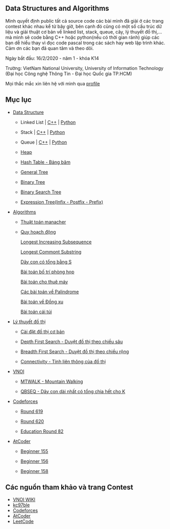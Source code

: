 ## Data Structures and Algorithms
Mình quyết định public tất cả source code các bài mình đã giải ở các trang contest khác nhau kể từ bây giờ, bên cạnh đó cũng có một số cấu trúc dữ liệu và giải thuật cơ bản về linked list, stack, queue, cây, lý thuyết đồ thị,... mà mình sẽ code bằng C++ hoặc python(nếu có thời gian rảnh) giúp các bạn dễ hiểu thay vì đọc code pascal trong các sách hay web lập trình khác. Cảm ơn các bạn đã quan tâm và theo dõi.

Ngày bắt đầu: 16/2/2020 - năm 1 - khóa K14

Trường: VietNam National University, University of Information Technology (Đại học Công nghệ Thông Tin - Đại học Quốc gia TP.HCM)


Mọi thắc mắc xin liên hệ với mình qua [profile](https://nghoanglong.github.io/)

## Mục lục
- [Data Structure](https://github.com/nghoanglong/Competitive-Programming/tree/master/C++/DataStructure)

   - Linked List | [C++](https://github.com/nghoanglong/Competitive-Programming/blob/master/C++/DataStructure/Linked-list.cpp) | [Python](https://github.com/nghoanglong/Competitive-Programming/blob/master/Python/DataStructure/linkedlist.py)
 
   - Stack | [C++](https://github.com/nghoanglong/Competitive-Programming/blob/master/C++/DataStructure/Stack.cpp) | [Python](https://github.com/nghoanglong/Competitive-Programming/blob/master/Python/DataStructure/stack.py)

   - Queue | [C++](https://github.com/nghoanglong/Competitive-Programming/blob/master/C++/DataStructure/Queue.cpp) | [Python](https://github.com/nghoanglong/Competitive-Programming/blob/master/Python/DataStructure/queue.py)

   - [Heap](https://github.com/nghoanglong/Competitive-Programming/blob/master/C++/DataStructure/Heap.cpp)

   - [Hash Table - Bảng băm](https://github.com/nghoanglong/Competitive-Programming/blob/master/C++/DataStructure/HashTable.cpp)

   - [General Tree](https://github.com/nghoanglong/Competitive-Programming/blob/master/C++/DataStructure/GeneralTree.cpp)

   - [Binary Tree](https://github.com/nghoanglong/Competitive-Programming/blob/master/C++/DataStructure/BinaryTree.cpp)

   - [Binary Search Tree](https://github.com/nghoanglong/Competitive-Programming/blob/master/C++/DataStructure/BinarySearchTree.cpp)

   - [Expression Tree(Infix - Postfix - Prefix)](https://github.com/nghoanglong/Competitive-Programming/blob/master/C++/DataStructure/infix-prefix-postfix.cpp)


- [Algorithms](https://github.com/nghoanglong/Competitive-Programming/tree/master/C++/Algorithm)

   - [Thuật toán manacher](https://github.com/nghoanglong/Competitive-Programming/blob/master/C++/Algorithm/Manacher.cpp)
   - [Quy hoạch động](https://github.com/nghoanglong/Competitive-Programming/tree/master/C++/DynamicProgramming)

       [Longest Increasing Subsequence](https://github.com/nghoanglong/Competitive-Programming/blob/master/C++/DynamicProgramming/LIQ.cpp)
   
       [Longest Commont Substring](https://github.com/nghoanglong/Competitive-Programming/blob/master/C++/DynamicProgramming/LCS.cpp)

       [Dãy con có tổng bằng S](https://github.com/nghoanglong/Competitive-Programming/blob/master/C++/DynamicProgramming/SEQ.cpp)       

       [Bài toán bố trí phòng họp](https://github.com/nghoanglong/Competitive-Programming/blob/master/C++/DynamicProgramming/MeetingRoom.cpp)

       [Bài toán cho thuê máy](https://github.com/nghoanglong/Competitive-Programming/blob/master/C++/DynamicProgramming/MachineRental.cpp)

       [Các bài toán về Palindrome](https://github.com/nghoanglong/Competitive-Programming/blob/master/C++/DynamicProgramming/Palindrome.cpp)

       [Bài toán về Đồng xu](https://github.com/nghoanglong/Competitive-Programming/blob/master/C++/DynamicProgramming/Coins.cpp)

       [Bài toán cái túi](https://github.com/nghoanglong/Competitive-Programming/blob/master/C++/DynamicProgramming/SuperMarket.cpp)


- [Lý thuyết đồ thị](https://github.com/nghoanglong/Competitive-Programming/tree/master/C++/GraphTheory)

    - [Cài đặt đồ thị cơ bản](https://github.com/nghoanglong/Competitive-Programming/blob/master/C++/GraphTheory/Basic.cpp)

    - [Depth First Search - Duyệt đồ thị theo chiều sâu](https://github.com/nghoanglong/Competitive-Programming/blob/master/C++/GraphTheory/DFS.cpp)

    - [Breadth First Search - Duyệt đồ thị theo chiều rộng](https://github.com/nghoanglong/Competitive-Programming/blob/master/C++/GraphTheory/BFS.cpp)

    - [Connectivity - Tính liên thông của đồ thị](https://github.com/nghoanglong/Competitive-Programming/blob/master/C++/GraphTheory/Connectivity.cpp)


- [VNOI](https://github.com/nghoanglong/Competitive-Programming/tree/master/VNOI)

   - [MTWALK - Mountain Walking](https://github.com/nghoanglong/Competitive-Programming/tree/master/VNOI/MTWALK.cpp)

   - [QBSEQ - Dãy con dài nhất có tổng chia hết cho K](https://github.com/nghoanglong/Competitive-Programming/tree/master/VNOI/QBSEQ.cpp)


- [Codeforces](https://github.com/nghoanglong/Competitive-Programming/tree/master/codeforce)

  - [Round 619](https://github.com/nghoanglong/Competitive-Programming/tree/master/codeforce/round-619)

  - [Round 620](https://github.com/nghoanglong/Competitive-Programming/tree/master/codeforce/round-620)

  - [Education Round 82](https://github.com/nghoanglong/Competitive-Programming/tree/master/codeforce/education-round82)

- [AtCoder](https://github.com/nghoanglong/Competitive-Programming/tree/master/Atcoder)

  - [Beginner 155](https://github.com/nghoanglong/Competitive-Programming/tree/master/Atcoder/Beginner155)

  - [Beginner 156](https://github.com/nghoanglong/Competitive-Programming/tree/master/Atcoder/Beginner156)

  - [Beginner 158](https://github.com/nghoanglong/Competitive-Programming/tree/master/Atcoder/Beginner158)



## Các nguồn tham khảo và trang Contest

  - [VNOI WIKI](https://vnoi.info/wiki/Home)
  - [kc97ble](https://sites.google.com/site/kc97ble/)
  - [Codeforces](https://codeforces.com/)
  - [AtCoder](https://atcoder.jp/contests/)
  - [LeetCode](https://leetcode.com/)
